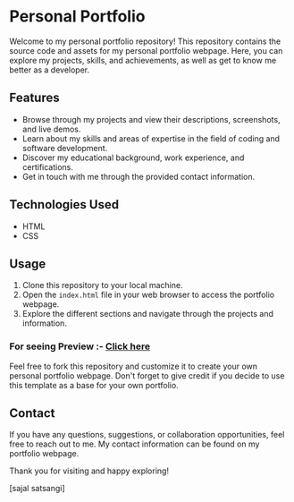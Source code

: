 # Personal Portfolio

Welcome to my personal portfolio repository! This repository contains the source code and assets for my personal portfolio webpage. Here, you can explore my projects, skills, and achievements, as well as get to know me better as a developer.

## Features
- Browse through my projects and view their descriptions, screenshots, and live demos.
- Learn about my skills and areas of expertise in the field of coding and software development.
- Discover my educational background, work experience, and certifications.
- Get in touch with me through the provided contact information.

## Technologies Used
- HTML
- CSS

## Usage
1. Clone this repository to your local machine.  
2. Open the `index.html` file in your web browser to access the portfolio webpage.
3. Explore the different sections and navigate through the projects and information.

### For seeing Preview :- [Click here](https://sajalsatsangi.github.io/Portfolio-Webpage2/index.html)

Feel free to fork this repository and customize it to create your own personal portfolio webpage. Don't forget to give credit if you decide to use this template as a base for your own portfolio.

## Contact
If you have any questions, suggestions, or collaboration opportunities, feel free to reach out to me. My contact information can be found on my portfolio webpage.

Thank you for visiting and happy exploring!

[sajal satsangi]

